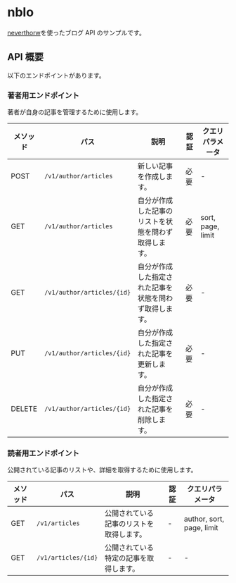 # nblo

[neverthorw](https://github.com/supermacro/neverthrow)を使ったブログ API のサンプルです。

## API 概要

以下のエンドポイントがあります。

### 著者用エンドポイント

著者が自身の記事を管理するために使用します。

| メソッド | パス                       | 説明                                                   | 認証 | クエリパラメータ  |
| -------- | -------------------------- | ------------------------------------------------------ | ---- | ----------------- |
| POST     | `/v1/author/articles`      | 新しい記事を作成します。                               | 必要 | -                 |
| GET      | `/v1/author/articles`      | 自分が作成した記事のリストを状態を問わず取得します。   | 必要 | sort, page, limit |
| GET      | `/v1/author/articles/{id}` | 自分が作成した指定された記事を状態を問わず取得します。 | 必要 | -                 |
| PUT      | `/v1/author/articles/{id}` | 自分が作成した指定された記事を更新します。             | 必要 | -                 |
| DELETE   | `/v1/author/articles/{id}` | 自分が作成した指定された記事を削除します。             | 必要 | -                 |

### 読者用エンドポイント

公開されている記事のリストや、詳細を取得するために使用します。

| メソッド | パス                | 説明                                     | 認証 | クエリパラメータ          |
| -------- | ------------------- | ---------------------------------------- | ---- | ------------------------- |
| GET      | `/v1/articles`      | 公開されている記事のリストを取得します。 | -    | author, sort, page, limit |
| GET      | `/v1/articles/{id}` | 公開されている特定の記事を取得します。   | -    | -                         |
